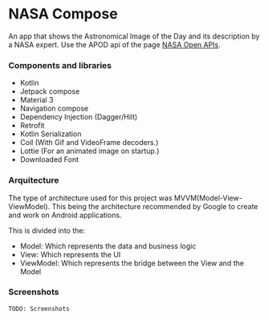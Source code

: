 # NASA Compose

An app that shows the Astronomical Image of the Day and its description by a NASA expert. Use the APOD api of the page [NASA Open APIs](https://api.nasa.gov/).

### Components and libraries

- Kotlin
- Jetpack compose
- Material 3
- Navigation compose
- Dependency Injection (Dagger/Hilt)
- Retrofit
- Kotlin Serialization
- Coil (With Gif and VideoFrame decoders.)
- Lottie (For an animated image on startup.)
- Downloaded Font

### Arquitecture

The type of architecture used for this project was MVVM(Model-View-ViewModel). This being the architecture recommended by Google to create and work on Android applications.

This is divided into the: 

- Model: Which represents the data and business logic
- View: Which represents the UI
- ViewModel: Which represents the bridge between the View and the Model

### Screenshots

`TODO: Screenshots`
